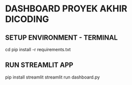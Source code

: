# DASHBOARD PROYEK AKHIR DICODING

## SETUP ENVIRONMENT - TERMINAL

cd <path>
pip install -r requirements.txt

## RUN STREAMLIT APP

pip install streamlit
streamlit run dashboard.py

